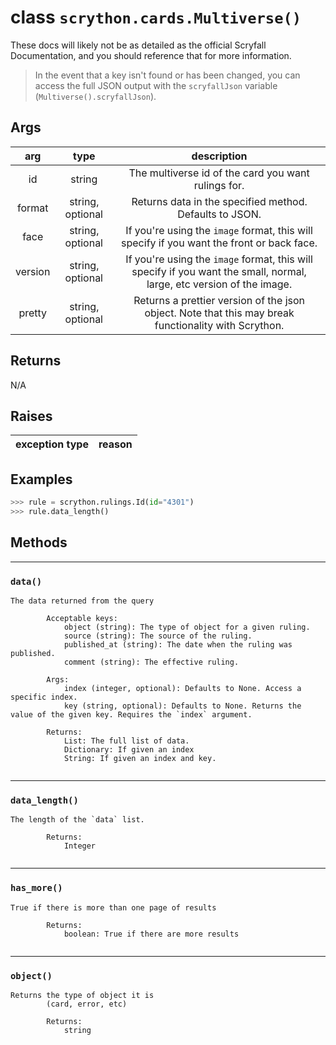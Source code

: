 # **class** `scrython.cards.Multiverse()`

These docs will likely not be as detailed as the official Scryfall Documentation, and you should reference that for more information.

>In the event that a key isn't found or has been changed, you can access the full JSON output with the `scryfallJson` variable (`Multiverse().scryfallJson`).

## Args

|arg|type|description|
|:---:|:---:|:---:|
|id|string|The multiverse id of the card you want rulings for.|
|format|string, optional|Returns data in the specified method. Defaults to JSON.|
|face|string, optional|If you\'re using the `image` format, this will specify if you want the front or back face.|
|version|string, optional|If you\'re using the `image` format, this will specify if you want the small, normal, large, etc version of the image.|
|pretty|string, optional|Returns a prettier version of the json object. Note that this may break functionality with Scrython.|

## Returns
N/A

## Raises

|exception type|reason|
|:---:|:---:|

## Examples
```python
>>> rule = scrython.rulings.Id(id="4301") 
>>> rule.data_length() 
```

## Methods

---
### `data()`

```
The data returned from the query

        Acceptable keys:
            object (string): The type of object for a given ruling.
            source (string): The source of the ruling.
            published_at (string): The date when the ruling was published.
            comment (string): The effective ruling.

        Args:
            index (integer, optional): Defaults to None. Access a specific index.
            key (string, optional): Defaults to None. Returns the value of the given key. Requires the `index` argument.
        
        Returns:
            List: The full list of data.
            Dictionary: If given an index
            String: If given an index and key.
        
```
---
### `data_length()`

```
The length of the `data` list.
        
        Returns:
            Integer
        
```
---
### `has_more()`

```
True if there is more than one page of results
        
        Returns:
            boolean: True if there are more results
        
```
---
### `object()`

```
Returns the type of object it is
        (card, error, etc)
        
        Returns:
            string
        
```
